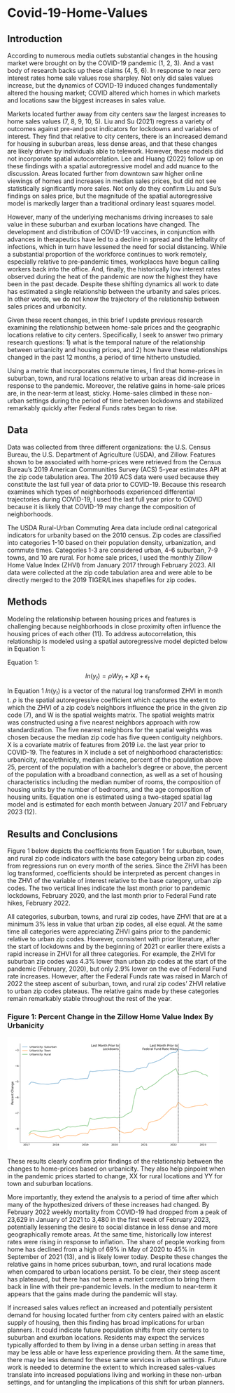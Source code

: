 # Covid-19-Home-Values

## Introduction 
According to numerous media outlets substantial changes in the housing market were brought on by the  COVID-19 pandemic (1, 2, 3). And a vast body of research backs up these claims (4, 5, 6). In response to near zero interest rates home sale values rose sharpley. Not only did sales values increase, but the dynamics of COVID-19 induced changes fundamentally altered the housing market; COVID altered which homes in which markets and locations saw the biggest increases in sales value. 

Markets located further away from city centers saw the largest increases to home sales values (7, 8, 9, 10, 5). Liu and Su (2021) regress a variety of outcomes against pre-and post indicators for lockdowns and variables of interest. They find that relative to city centers, there is an increased demand for housing in suburban areas, less dense areas, and that these changes are likely driven by individuals able to telework. However, these models did not incorporate spatial autocorrelation. Lee and Huang (2022) follow up on these findings with a spatial autoregressive model and add nuance to the discussion. Areas located further from downtown saw higher online viewings of homes and increases in median sales prices, but did not see statistically significantly more sales. Not only do they confirm Liu and Su’s findings on sales price, but the magnitude of the spatial autoregressive model is markedly larger than a traditional ordinary least squares model.

However, many of the underlying mechanisms driving increases to sale value in these suburban and exurban locations have changed. The development and distribution of COVID-19 vaccines, in conjunction with advances in therapeutics have led to a decline in spread and the lethality of infections, which in turn have lessened the need for social distancing. While a substantial proportion of the workforce continues to work remotely, especially relative to pre-pandemic times, workplaces have begun calling workers back into the office. And, finally, the historically low interest rates observed during the heat of the pandemic are now the highest they have been in the past decade. Despite these shifting dynamics all work to date has estimated a single relationship between the urbanity and sales prices. In other words, we do not know the trajectory of the relationship between sales prices and urbanicity.

Given these recent changes, in this brief I update previous research examining the relationship between home-sale prices and the geographic locations relative to city centers. Specifically, I seek to answer two primary research questions: 1) what is the temporal nature of the relationship between urbanicity and housing prices, and 2) how have these relationships changed in the past 12 months, a period of time hitherto unstudied.

Using a metric that incorporates commute times, I find that home-prices in suburban, town, and rural locations relative to urban areas did increase in response to the pandemic. Moreover, the relative gains in home-sale prices are, in the near-term at least, sticky. Home-sales climbed in these non-urban settings during the period of time between lockdowns and stabilized remarkably quickly after Federal Funds rates began to rise. 

## Data

Data was collected from three different organizations: the U.S. Census Bureau, the U.S. Department of Agriculture (USDA), and Zillow. Features shown to be associated with home-prices were retrieved from the Census Bureau’s 2019 American Communities Survey (ACS) 5-year estimates API at the zip code tabulation area. The 2019 ACS data were used because they constitute the last full year of data prior to COVID-19. Because this research examines which types of neighborhoods experienced differential trajectories during COVID-19, I used the last full year prior to COVID because it is likely that COVID-19 may change the composition of neighborhoods.

The USDA Rural-Urban Commuting Area data include ordinal categorical indicators for urbanity based on the 2010 census. Zip codes are classified into categories 1-10 based on their population density, urbanization, and commute times. Categories 1-3 are considered urban, 4-6 suburban, 7-9 towns, and 10 are rural. For home sale prices, I used the monthly Zillow Home Value Index (ZHVI)  from January 2017 through February 2023. All data were collected at the zip code tabulation area and were able to be directly merged to the 2019 TIGER/Lines shapefiles for zip codes.

## Methods

Modeling the relationship between housing prices and features is challenging because neighborhoods in close proximity often influence the housing prices of each other (11). To address autocorrelation, this relationship is modeled using a spatial autoregressive model depicted below in Equation 1:

Equation 1:

$$ ln(y_t) = \rho W y_t + X \beta + \epsilon_t $$

In Equation 1 $ln(y_t)$ is a vector of the natural log transformed ZHVI in month t. $\rho$ is the spatial autoregressive coefficient which captures the extent to which the ZHVI of a zip code’s neighbors influence the price in the given zip code (7), and W is the spatial weights matrix. The spatial weights matrix was constructed using a five nearest neighbors approach with row standardization. The five nearest neighbors for the spatial weights was chosen because the median zip code has five queen contiguity neighbors. X is a covariate matrix of features from 2019 i.e. the last year prior to COVID-19. The features in X include a set of neighborhood characteristics: urbanicity, race/ethnicity, median income, percent of the population above 25, percent of the population with a bachelor’s degree or above, the percent of the population with a broadband connection, as well as a set of housing characteristics including the median number of rooms, the composition of housing units by the number of bedrooms, and the age composition of housing units. Equation one is estimated using a two-staged spatial lag model and is estimated for each month between January 2017 and February 2023 (12). 

## Results and Conclusions

Figure 1 below depicts the coefficients from Equation 1 for suburban, town, and rural zip code indicators with the base category being urban zip codes from regressions run on every month of the series. Since the ZHVI has been log transformed, coefficients should be interpreted as percent changes in the ZHVI of the variable of interest relative to the base category, urban zip codes. The two vertical lines indicate the last month prior to pandemic lockdowns, February 2020, and the last month prior to Federal Fund rate hikes, February 2022.
	
All categories, suburban, towns, and rural zip codes, have ZHVI that are at a minimum 3% less in value that urban zip codes, all else equal. At the same time all categories were appreciating ZHVI gains prior to the pandemic relative to urban zip codes. However, consistent with prior literature, after the start of lockdowns and by the beginning of 2021 or earlier there exists a rapid increase in ZHVI for all three categories. For example, the ZHVI for suburban zip codes was 4.3% lower than urban zip codes at the start of the pandemic (February, 2020), but only 2.9% lower on the eve of Federal Fund rate increases. However, after the Federal Funds rate was raised in March of 2022 the steep ascent of suburban, town, and rural zip codes’ ZHVI relative to urban zip codes plateaus. The relative gains made by these categories remain remarkably stable throughout the rest of the year. 

### Figure 1: Percent Change in the Zillow Home Value Index By Urbanicity

![alt text](https://github.com/gratzt/Covid-19-Home-Values/blob/main/LogsOutput/CoefPlots/UrbanicityCoefficients.png)


These results clearly confirm prior findings of the relationship between the changes to home-prices based on urbanicity. They also help pinpoint when in the pandemic prices started to change, XX for rural locations and YY for town and suburban locations. 

More importantly, they extend the analysis to a period of time after which many of the hypothesized drivers of these increases had changed. By February 2022 weekly mortality from COVID-19 had dropped from a peak of 23,629 in January of 2021 to 3,480 in the first week of February 2023, potentially lessening the desire to social distance in less dense and more geographically remote areas. At the same time, historically low interest rates were rising in response to inflation. The share of people working from home has declined from a high of 69% in May of 2020 to 45% in September of 2021 (13), and is likely lower today. Despite these changes the relative gains in home prices suburban, town, and rural locations made when compared to urban locations persist. To be clear, their steep ascent has plateaued, but there has not been a market correction to bring them back in line with their pre-pandemic levels. In the medium to near-term it appears that the gains made during the pandemic will stay.  

If increased sales values reflect an increased and potentially persistent demand for housing located further from city centers paired with an elastic supply of housing, then this finding has broad implications for urban planners. It could indicate future population shifts from city centers to suburban and exurban locations. Residents may expect the services typically afforded to them by living in a dense urban setting in areas that may be less able or have less experience providing them. At the same time, there may be less demand for these same services in urban settings. Future work is needed to determine the extent to which increased sales-values translate into increased populations living and working in these non-urban settings, and for untangling the implications of this shift for urban planners.


